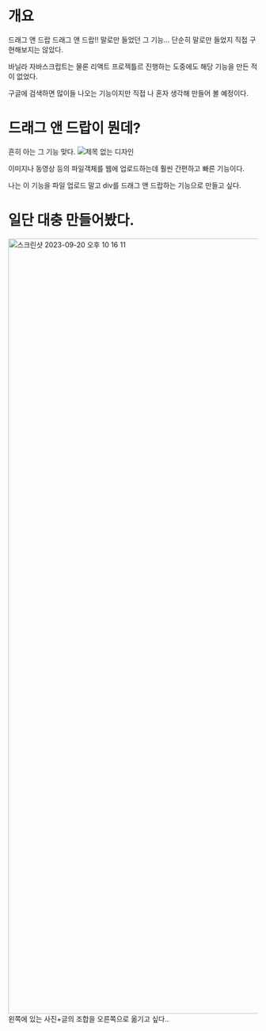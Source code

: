 # 개요

드래그 앤 드랍 드래그 앤 드랍!!
말로만 들었던 그 기능... 단순히 말로만 들었지 직접 구현해보지는 않았다.

바닐라 자바스크립트는 물론 리액트 프로젝틀르 진행하는 도중에도 해당 기능을 만든 적이 없었다.

구글에 검색하면 많이들 나오는 기능이지만 직접 나 혼자 생각해 만들어 볼 예정이다.


# 드래그 앤 드랍이 뭔데?

흔히 아는 그 기능 맞다.
![제목 없는 디자인](https://github.com/junheeLee96/dragdrop/assets/89452058/d5dd4b24-9aef-4c72-9888-c5ba728add24)

이미지나 동영상 등의 파일객체를 웹에 업로드하는데 훨씬 간편하고 빠른 기능이다.  

나는 이 기능을 파일 업로드 말고 div를 드래그 앤 드랍하는 기능으로 만들고 싶다.


# 일단 대충 만들어봤다.
<img width="1565" alt="스크린샷 2023-09-20 오후 10 16 11" src="https://github.com/junheeLee96/dragdrop/assets/89452058/964df790-d557-47c0-b9c5-d7bed554bc86">
왼쪽에 있는 사진+글의 조합을 오른쪽으로 옮기고 싶다..
